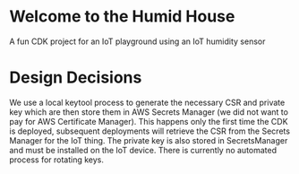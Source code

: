 # Welcome to the Humid House

A fun CDK project for an IoT playground using an IoT humidity sensor

# Design Decisions

We use a local keytool process to generate the necessary CSR and private key which are then store them in AWS Secrets Manager (we did not want to pay for AWS Certificate Manager). This happens only the first time the CDK is deployed, subsequent deployments will retrieve the CSR from the Secrets Manager for the IoT thing. The private key is also stored in SecretsManager and must be installed on the IoT device. There is currently no automated process for rotating keys.  

